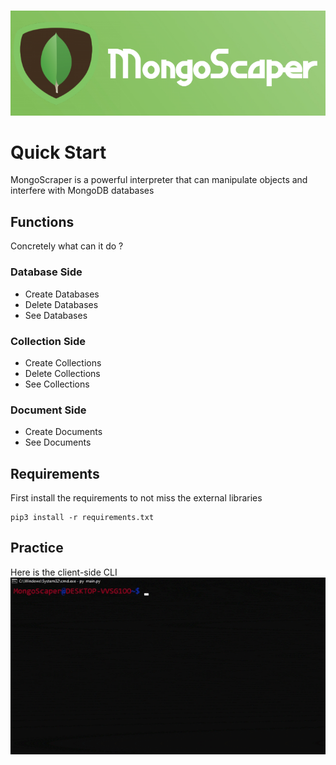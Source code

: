 <br><img src=/img/mongoscaper.png><br>
# Quick Start
MongoScraper is a powerful interpreter that can manipulate objects and interfere with MongoDB databases
## Functions
Concretely what can it do ?
### Database Side
* Create Databases
* Delete Databases
* See Databases
### Collection Side
* Create Collections
* Delete Collections 
* See Collections 
### Document Side
* Create Documents
* See Documents
## Requirements
First install the requirements to not miss the external libraries 
```python3
pip3 install -r requirements.txt
```
## Practice
Here is the client-side CLI
<br><img src=/img/cli.gif><br>
